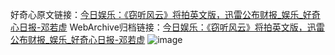 好奇心原文链接：[今日娱乐：《窃听风云》将拍英文版，迅雷公布财报_娱乐_好奇心日报-邓若虚](https://www.qdaily.com/articles/3913.html)
WebArchive归档链接：[今日娱乐：《窃听风云》将拍英文版，迅雷公布财报_娱乐_好奇心日报-邓若虚](http://web.archive.org/web/20190623153211/https://www.qdaily.com/articles/3913.html)
![image](http://ww3.sinaimg.cn/large/007d5XDpgy1g3vdkw181wj30u03374qp)